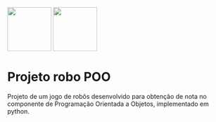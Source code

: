 <div style="width: inline;">
    <img style="width: 100px;" src="http://peteletrica.uff.br/wp-content/uploads/sites/509/2021/09/Python-logo-notext.svg_.png">
    <img style="width: 100px;" src="https://paulogala.com.br/wp-content/uploads/2018/08/robo.png">
</div>

# Projeto robo POO
<p>Projeto de um jogo de robôs desenvolvido para obtenção de nota no componente de Programação Orientada a Objetos, implementado em python.</p>
